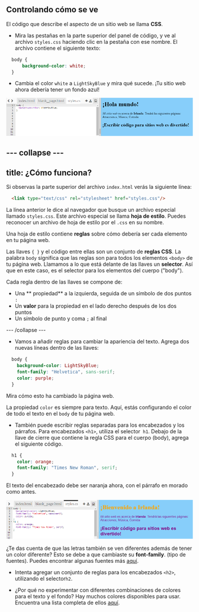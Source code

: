 ## Controlando cómo se ve

El código que describe el aspecto de un sitio web se llama **CSS**.

- Mira las pestañas en la parte superior del panel de código, y ve al archivo `styles.css` haciendo clic en la pestaña con ese nombre. El archivo contiene el siguiente texto:

```css
  body {
      background-color: white;
  }
```

- Cambia el color `white` a `LightSkyBlue` y mira qué sucede. ¡Tu sitio web ahora debería tener un fondo azul! 

![Ejemplo con fondo azul](images/egFirstCSSbluebg.png)

## \--- collapse \---

## title: ¿Cómo funciona?

Si observas la parte superior del archivo `index.html` verás la siguiente línea:

```html
  <link type="text/css" rel="stylesheet" href="styles.css"/>
```

La línea anterior le dice al navegador que busque un archivo especial llamado `styles.css`. Este archivo especial se llama **hoja de estilo**. Puedes reconocer un archivo de hoja de estilo por el `.css` en su nombre.

Una hoja de estilo contiene **reglas** sobre cómo debería ser cada elemento en tu página web.

Las llaves `{ }` y el código entre ellas son un conjunto de **reglas CSS**. La palabra `body` significa que las reglas son para todos los elementos `<body>` de tu página web. Llamamos a lo que está delante de las llaves un **selector**. Así que en este caso, es el selector para los elementos del cuerpo ("body").

Cada regla dentro de las llaves se compone de:

- Una ** propiedad** a la izquierda, seguida de un símbolo de dos puntos `:`
- Un **valor** para la propiedad en el lado derecho después de los dos puntos
- Un símbolo de punto y coma `;` al final

\--- /collapse \---

- Vamos a añadir reglas para cambiar la apariencia del texto. Agrega dos nuevas líneas dentro de las llaves:

```css
  body {
    background-color: LightSkyBlue;
    font-family: "Helvetica", sans-serif;
    color: purple;
  }
```

Mira cómo esto ha cambiado la página web.

La propiedad `color` es siempre para texto. Aquí, estás configurando el color de todo el texto en el `body` de tu página web.

- También puede escribir reglas separadas para los encabezados y los párrafos. Para encabezados `<h1>`, utiliza el selector` h1`. Debajo de la llave de cierre que contiene la regla CSS para el cuerpo (body), agrega el siguiente código.

```css
  h1 {
    color: orange;
    font-family: "Times New Roman", serif;
  }
```

El texto del encabezado debe ser naranja ahora, con el párrafo en morado como antes.

![Resultado del nuevo código CSS](images/egCssColorsFonts.png)

¿Te das cuenta de que las letras también se ven diferentes además de tener un color diferente? Esto se debe a que cambiaste su **font-family**. (tipo de fuentes). Puedes encontrar algunas fuentes más [aquí](http://dojo.soy/web-font-families).

- Intenta agregar un conjunto de reglas para los encabezados `<h2>`, utilizando el selector` h2 `.

- ¿Por qué no experimentar con diferentes combinaciones de colores para el texto y el fondo? Hay muchos colores disponibles para usar. Encuentra una lista completa de ellos [aquí](http://dojo.soy/web-color-names).